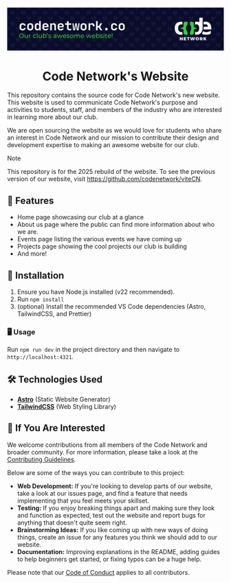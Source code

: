 ![codenetwork.co - Our club's awesome website](.github/assets/banner.svg)

<div align="center">
<h1>Code Network's Website</h1>
</div>
This repository contains the source code for Code Network's new website. This website is used to communicate Code Network's purpose and activities to students, staff, and members of the industry who are interested in learning more about our club.

We are open sourcing the website as we would love for students who share an interest in Code Network and our mission to contribute their design and development expertise to making an awesome website for our club.

> [!NOTE]
> This repository is for the 2025 rebuild of the website. To see the previous version of our website, visit https://github.com/codenetwork/viteCN.

## 📌 Features

- Home page showcasing our club at a glance
- About us page where the public can find more information about who we are.
- Events page listing the various events we have coming up
- Projects page showing the cool projects our club is building
- And more!

## 🚀 Installation

1. Ensure you have Node.js installed (v22 recommended).
2. Run `npm install`
3. (optional) Install the recommended VS Code dependencies (Astro, TailwindCSS, and Prettier)

### 🖥️ Usage

Run `npm run dev` in the project directory and then navigate to `http://localhost:4321`.

## 🛠️ Technologies Used

- **[Astro](https://astro.build/)** (Static Website Generator)
- **[TailwindCSS](https://tailwindcss.com/)** (Web Styling Library)

## 🌟 If You Are Interested

We welcome contributions from all members of the Code Network and broader community. For more information, please take a look at the [Contributing Guidelines](./CONTRIBUTING.md).

Below are some of the ways you can contribute to this project:

- **Web Development:** If you're looking to develop parts of our website, take a look at our issues page, and find a feature that needs implementing that you feel meets your skillset.
- **Testing:** If you enjoy breaking things apart and making sure they look and function as expected, test out the website and report bugs for anything that doesn't quite seem right.
- **Brainstorming Ideas:** If you like coming up with new ways of doing things, create an issue for any features you think we should add to our website.
- **Documentation:** Improving explanations in the README, adding guides to help beginners get started, or fixing typos can be a huge help.

Please note that our [Code of Conduct](./CODE_OF_CONDUCT.md) applies to all contributors.
